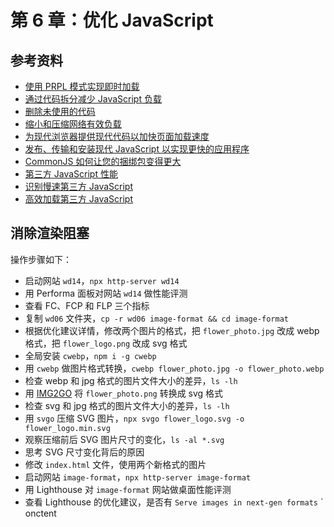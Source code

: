 # 第 6 章：优化 JavaScript

## 参考资料

- [使用 PRPL 模式实现即时加载](https://wpocs.cn/docs/fast-load-time/apply-instant-loading-with-prpl.html)
- [通过代码拆分减少 JavaScript 负载](https://wpocs.cn/docs/fast-load-time/reduce-javascript-payloads-with-code-splitting.html)
- [删除未使用的代码](https://wpocs.cn/docs/fast-load-time/remove-unused-code.html)
- [缩小和压缩网络有效负载](https://wpocs.cn/docs/fast-load-time/reduce-network-payloads-using-text-compression.html)
- [为现代浏览器提供现代代码以加快页面加载速度](https://wpocs.cn/docs/fast-load-time/serve-modern-code-to-modern-browsers.html)
- [发布、传输和安装现代 JavaScript 以实现更快的应用程序](https://wpocs.cn/docs/fast-load-time/publish-modern-javascript.html)
- [CommonJS 如何让您的捆绑包变得更大](https://wpocs.cn/docs/fast-load-time/commonjs-larger-bundles.html)
- [第三方 JavaScript 性能](https://wpocs.cn/docs/fast-load-time/third-party-javascript.html)
- [识别慢速第三方 JavaScript](https://wpocs.cn/docs/fast-load-time/identify-slow-third-party-javascript.html)
- [高效加载第三方 JavaScript](https://wpocs.cn/docs/fast-load-time/efficiently-load-third-party-javascript.html)

## 消除渲染阻塞

操作步骤如下：
- 启动网站 `wd14`，`npx http-server wd14`
- 用 Performa 面板对网站 `wd14` 做性能评测
- 查看 FC、FCP 和 FLP 三个指标
- 复制 `wd06` 文件夹，`cp -r wd06 image-format && cd image-format`
- 根据优化建议详情，修改两个图片的格式，把 `flower_photo.jpg` 改成 webp 格式，把 `flower_logo.png` 改成 svg 格式
- 全局安装 `cwebp`，`npm i -g cwebp`
- 用 `cwebp` 做图片格式转换，`cwebp flower_photo.jpg -o flower_photo.webp`
- 检查 webp 和 jpg 格式的图片文件大小的差异，`ls -lh`
- 用 [IMG2GO](https://www.img2go.com/convert-to-svg) 将 `flower_photo.png` 转换成 svg 格式
- 检查 svg 和 jpg 格式的图片文件大小的差异，`ls -lh`
- 用 `svgo` 压缩 SVG 图片，`npx svgo flower_logo.svg -o flower_logo.min.svg`
- 观察压缩前后 SVG 图片尺寸的变化，`ls -al *.svg`
- 思考 SVG 尺寸变化背后的原因
- 修改 `index.html` 文件，使用两个新格式的图片
- 启动网站 `image-format`，`npx http-server image-format`
- 用 Lighthouse 对 `image-format` 网站做桌面性能评测
- 查看 Lighthouse 的优化建议，是否有 `Serve images in next-gen formats`
`
onctent
